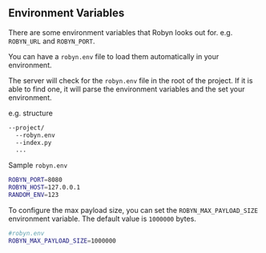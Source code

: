 ## Environment Variables

There are some environment variables that Robyn looks out for. e.g. `ROBYN_URL` and `ROBYN_PORT`.

You can have a `robyn.env` file to load them automatically in your environment.

The server will check for the `robyn.env` file in the root of the project. If it is able to find one, it will parse the environment variables and the set your environment.

e.g. structure

```bash
--project/
  --robyn.env
  --index.py
  ...
```

Sample `robyn.env`

```bash
ROBYN_PORT=8080
ROBYN_HOST=127.0.0.1
RANDOM_ENV=123
```

To configure the max payload size, you can set the `ROBYN_MAX_PAYLOAD_SIZE` environment variable. The default value is `1000000` bytes.

```bash
#robyn.env
ROBYN_MAX_PAYLOAD_SIZE=1000000
```

